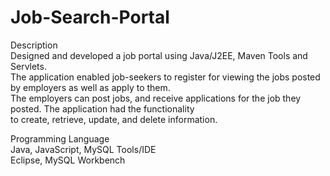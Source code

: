 # Job-Search-Portal
Description                                                                                                                                                             
      Designed and developed a job portal using Java/J2EE, Maven Tools and Servlets.                                                                                   
      The application enabled job-seekers to register for viewing the jobs posted by employers as well as apply to them.                                               
      The employers can post jobs, and receive applications for the job they posted. The application had the functionality                                             
      to create, retrieve, update, and delete information.                                                                                                             
                                                                                                                                                                       
Programming Language                                                                                                                                                   
   Java, JavaScript, MySQL
                                                                                                                                                                                                                                                                                                                                           Tools/IDE                                                                                                                                                               
    Eclipse, MySQL Workbench

